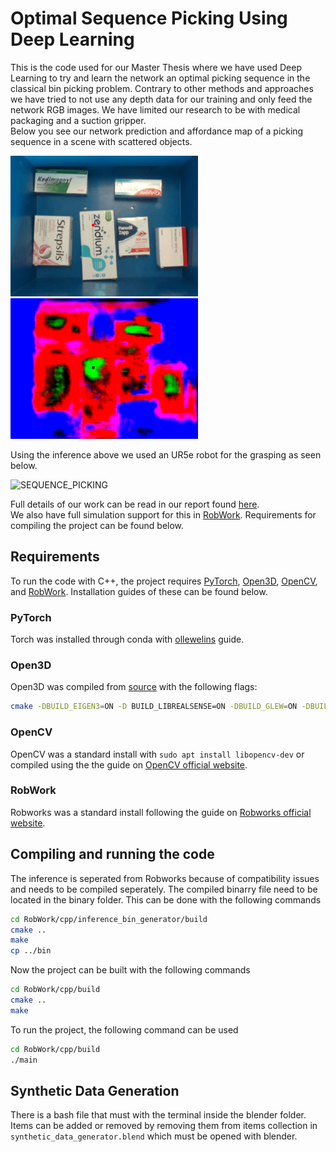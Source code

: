 # Optimal Sequence Picking Using Deep Learning
This is the code used for our Master Thesis where we have used Deep Learning to try and learn the network an optimal picking sequence in the classical bin picking problem. Contrary to other methods and approaches we have tried to not use any depth data for our training and only feed the network RGB images.
We have limited our research to be with medical packaging and a suction gripper.\
Below you see our network prediction and affordance map of a picking sequence in a scene with scattered objects.

<p float="left">
  <img src="images-and-videos/prediction.gif" width="300" />
  <img src="images-and-videos/inference.gif" width="300" /> 
</p>

Using the inference above we used an UR5e robot for the grasping as seen below.

![SEQUENCE_PICKING](images-and-videos/grabber_with_no_grab.gif)

Full details of our work can be read in our report found [here](link).\
We also have full simulation support for this in [RobWork](https://www.robwork.dk/). Requirements for compiling the project can be found below.

## Requirements
To run the code with C++, the project requires [PyTorch](https://pytorch.org/), [Open3D](http://www.open3d.org/), [OpenCV](https://opencv.org/), and [RobWork](https://www.robwork.dk/). Installation guides of these can be found below.

### **PyTorch**
Torch was installed through conda with [ollewelins](https://github.com/ollewelin/Installing-and-Test-PyTorch-C-API-on-Ubuntu-with-GPU-enabled) guide.

### **Open3D**
Open3D was compiled from [source](http://www.open3d.org/docs/release/compilation.html) with the following flags:
```bash
cmake -DBUILD_EIGEN3=ON -D BUILD_LIBREALSENSE=ON -DBUILD_GLEW=ON -DBUILD_GLFW=ON -DBUILD_JSONCPP=ON -DBUILD_PNG=ON -DGLIBCXX_USE_CXX11_ABI=ON -DPYTHON_EXECUTABLE=/usr/bin/python -DBUILD_UNIT_TESTS=ON ..
```

### **OpenCV**
OpenCV was a standard install with `sudo apt install libopencv-dev` or compiled using the the guide on [OpenCV official website](https://docs.opencv.org/master/d7/d9f/tutorial_linux_install.html).

### **RobWork**
Robworks was a standard install following the guide on [Robworks official website](https://www.robwork.dk/installation/ubuntu/).

## Compiling and running the code
The inference is seperated from Robworks because of compatibility issues and needs to be compiled seperately. The compiled binarry file need to be located in the binary folder. This can be done with the following commands
```bash
cd RobWork/cpp/inference_bin_generator/build
cmake ..
make
cp ../bin
```

Now the project can be built with the following commands
```bash
cd RobWork/cpp/build
cmake ..
make
```

To run the project, the following command can be used
```bash
cd RobWork/cpp/build
./main
```


## Synthetic Data Generation 
There is a bash file that must with the terminal inside the blender folder.
Items can be added or removed by removing them from items collection in `synthetic_data_generator.blend` which must be opened with blender.